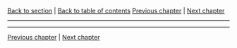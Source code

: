 [Back to section](./README.md) | [Back to table of contents](../README.md)
[Previous chapter](./04_Conflicts.md) | [Next chapter](./06_CreateAdventures.md)

---

---

[Previous chapter](./04_Conflicts.md) | [Next chapter](./06_CreateAdventures.md)
